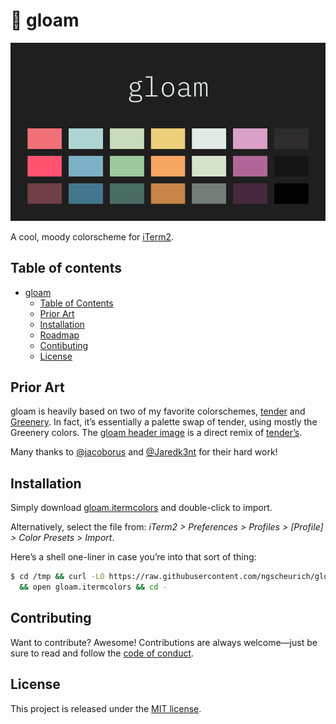 # 🎨 gloam

![gloam](gloam.png)

A cool, moody colorscheme for [iTerm2](https://www.iterm2.com/).

## Table of contents

* [gloam](#-gloam)
  * [Table of Contents](#table-of-contents)
  * [Prior Art](#prior-art)
  * [Installation](#installation)
  * [Roadmap](#roadmap)
  * [Contibuting](#contibuting)
  * [License](#license)

## Prior Art

gloam is heavily based on two of my favorite colorschemes,
[tender](https://github.com/jacoborus/tender.vim) and
[Greenery](https://github.com/Jaredk3nt/nova-theme). In fact, it’s
essentially a palette swap of tender, using mostly the Greenery colors.
The [gloam header image](https://github.com/ngscheurich/gloam-vim) is a direct
remix of [tender’s](https://github.com/ngscheurich/gloam-vim).

Many thanks to [@jacoborus](https://github.com/jacoborus/) and
[@Jaredk3nt](https://github.com/Jaredk3nt) for their hard work!

## Installation

Simply download [gloam.itermcolors](https://raw.githubusercontent.com/ngscheurich/gloam-iterm2/master/gloam.itermcolors)
and double-click to import.

Alternatively, select the file from: *iTerm2 > Preferences > Profiles > [Profile] > Color Presets > Import*.

Here’s a shell one-liner in case you’re into that sort of thing:

```sh
$ cd /tmp && curl -LO https://raw.githubusercontent.com/ngscheurich/gloam-iterm2/master/gloam.itermcolors \
  && open gloam.itermcolors && cd -
```

## Contributing

Want to contribute? Awesome! Contributions are always welcome—just be sure to
read and follow the [code of conduct](https://github.com/ngscheurich/gloam-iterm2/blob/master/CODE_OF_CONDUCT.md).

## License

This project is released under the [MIT license](https://github.com/ngscheurich/gloam-iterm2/blob/master/LICENSE).
